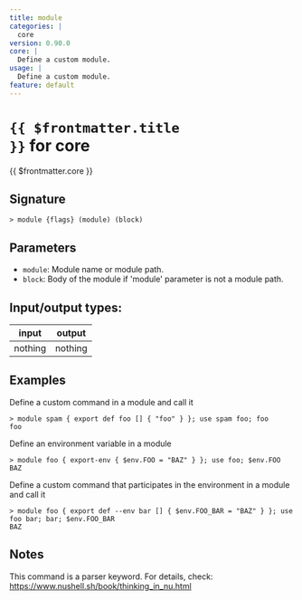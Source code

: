 ```yaml
---
title: module
categories: |
  core
version: 0.90.0
core: |
  Define a custom module.
usage: |
  Define a custom module.
feature: default
---
```


<!-- This file is automatically generated. Please edit the command in https://github.com/nushell/nushell instead. -->

# <code>{{ $frontmatter.title }}</code> for core

<div class='command-title'>{{ $frontmatter.core }}</div>

## Signature

`> module {flags} (module) (block)`

## Parameters

- `module`: Module name or module path.
- `block`: Body of the module if 'module' parameter is not a module path.

## Input/output types:

| input   | output  |
| ------- | ------- |
| nothing | nothing |

## Examples

Define a custom command in a module and call it

```nu
> module spam { export def foo [] { "foo" } }; use spam foo; foo
foo
```

Define an environment variable in a module

```nu
> module foo { export-env { $env.FOO = "BAZ" } }; use foo; $env.FOO
BAZ
```

Define a custom command that participates in the environment in a module and call it

```nu
> module foo { export def --env bar [] { $env.FOO_BAR = "BAZ" } }; use foo bar; bar; $env.FOO_BAR
BAZ
```

## Notes

This command is a parser keyword. For details, check:
https://www.nushell.sh/book/thinking_in_nu.html
